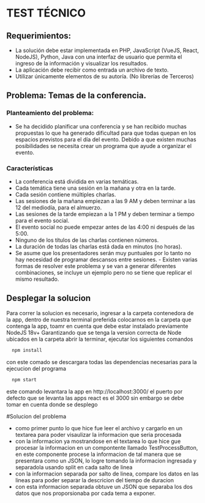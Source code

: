 # TEST TÉCNICO

## Requerimientos:

- La solución debe estar implementada en PHP, JavaScript (VueJS, React, NodeJS), Python, Java con una interfaz de usuario que permita el ingreso de la información y visualizar los resultados.
- La aplicación debe recibir como entrada un archivo de texto.
- Utilizar únicamente elementos de su autoría. (No librerías de Terceros)

## Problema: Temas de la conferencia.

### Planteamiento del problema:

- Se ha decidido planificar una conferencia y se han recibido muchas propuestas lo que ha generado dificultad para que todas quepan en los espacios previstos para el día del evento. Debido a que existen muchas posibilidades se necesita crear un programa que ayude a organizar el evento.

### Características

- La conferencia está dividida en varias temáticas.
- Cada temática tiene una sesión en la mañana y otra en la tarde.
- Cada sesión contiene múltiples charlas.
- Las sesiones de la mañana empiezan a las 9 AM y deben terminar a las 12 del mediodía, para el almuerzo.
- Las sesiones de la tarde empiezan a la 1 PM y deben terminar a tiempo para el evento social.
- El evento social no puede empezar antes de las 4:00 ni después de las 5:00.
- Ninguno de los títulos de las charlas contienen números.
- La duración de todas las charlas está dada en minutos (no horas).
- Se asume que los presentadores serán muy puntuales por lo tanto no hay necesidad de programar descansos entre sesiones. - Existen varias formas de resolver este problema y se van a generar diferentes combinaciones, se incluye un ejemplo pero no se tiene que replicar el mismo resultado.

## Desplegar la solucion

Para correr la solucion es necesario, ingresar a la carpeta contenedora de la app, dentro de nuestra terminal preferida colocarnos en la carpeta que contenga la app, toamr en cuenta que debe estar instalado previamente NodeJS 18v+
Garantizando que se tenga la version correcta de Node ubicados en la carpeta abrir la terminar, ejecutar los siguientes comandos

```bash
  npm install
```

con este comado se descargara todas las dependencias necesarias para la ejecucion del programa

```bash
  npm start
```

este comando levantara la app en http://localhost:3000/ el puerto por defecto que se levanta las apps react es el 3000 sin embargo se debe tomar en cuenta donde se desplego

#Solucion del problema

- como primer punto lo que hice fue leer el archivo y cargarlo en un textarea para poder visaulizar la informacion que seria procesada
- con la informacion ya mostrandose en el textarea lo que hice gue procesar la informacion en un compontente llamado TestProcessButton, en este componente procese la informacion de tal manera que se presentara como un JSON, lo logre tomando la informacion ingresada y separadola usando split en cada salto de linea
- con la informacion separada por salto de linea, compare los datos en las lineas para poder separar la descricion del tiempo de duracion
- con esta informacion separada obtuve un JSON que separaba los dos datos que nos proporsionaba por cada tema a exponer.
